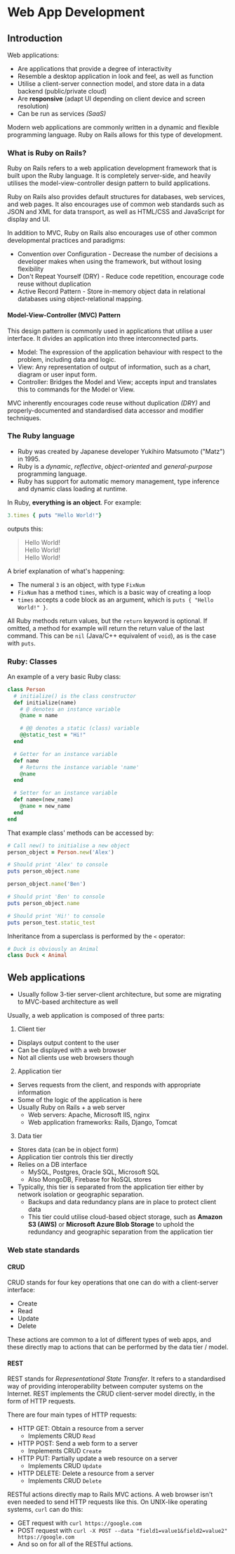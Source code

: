 # Web App Development
## Introduction

Web applications:
* Are applications that provide a degree of interactivity
* Resemble a desktop application in look and feel, as well as function
* Utilise a client-server connection model, and store data in a data backend (public/private cloud)
* Are **responsive** (adapt UI depending on client device and screen resolution)
* Can be run as services *(SaaS)*

Modern web applications are commonly written in a dynamic and flexible programming language.
Ruby on Rails allows for this type of development.

### What is Ruby on Rails?
Ruby on Rails refers to a web application development framework that is built upon the Ruby language. It is completely server-side, and heavily utilises the model-view-controller design pattern to build applications.

Ruby on Rails also provides default structures for databases, web services, and web pages. It also encourages use of common web standards such as JSON and XML for data transport, as well as HTML/CSS and JavaScript for display and UI.

In addition to MVC, Ruby on Rails also encourages use of other common developmental practices and paradigms:
* Convention over Configuration - Decrease the number of decisions a developer makes when using the framework, but without losing flexibility
* Don't Repeat Yourself (DRY) - Reduce code repetition, encourage code reuse without duplication
* Active Record Pattern - Store in-memory object data in relational databases using object-relational mapping.

#### Model-View-Controller (MVC) Pattern
This design pattern is commonly used in applications that utilise a user interface. It divides an application into three interconnected parts.

* Model: The expression of the application behaviour with respect to the problem, including data and logic.
* View: Any representation of output of information, such as a chart, diagram or user input form.
* Controller: Bridges the Model and View; accepts input and translates this to commands for the Model or View.

MVC inherently encourages code reuse without duplication *(DRY)* and properly-documented and standardised data accessor and modifier techniques.

### The Ruby language
* Ruby was created by Japanese developer Yukihiro Matsumoto ("Matz") in 1995.
* Ruby is a *dynamic*, *reflective*, *object-oriented* and *general-purpose* programming language.
* Ruby has support for automatic memory management, type inference and dynamic class loading at runtime.

In Ruby, **everything is an object**. For example:
```ruby
3.times { puts "Hello World!"}
```
outputs this:

> Hello World!<br>
> Hello World!<br>
> Hello World!

A brief explanation of what's happening:
* The numeral `3` is an object, with type `FixNum`
* `FixNum` has a method `times`, which is a basic way of creating a loop
* `times` accepts a code block as an argument, which is `puts { "Hello World!" }`.

All Ruby methods return values, but the `return` keyword is optional. If omitted, a method for example will return the return value of the last command. This can be `nil` (Java/C++ equivalent of `void`), as is the case with `puts`.

### Ruby: Classes
An example of a very basic Ruby class:
```ruby
class Person
  # initialize() is the class constructor
  def initialize(name)
    # @ denotes an instance variable
    @name = name

    # @@ denotes a static (class) variable
    @@static_test = "Hi!"
  end

  # Getter for an instance variable
  def name
    # Returns the instance variable 'name'
    @name
  end

  # Setter for an instance variable
  def name=(new_name)
    @name = new_name
  end
end
```

That example class' methods can be accessed by:
```ruby
# Call new() to initialise a new object
person_object = Person.new('Alex')

# Should print 'Alex' to console
puts person_object.name

person_object.name('Ben')

# Should print 'Ben' to console
puts person_object.name

# Should print 'Hi!' to console
puts person_test.static_test
```

Inheritance from a superclass is performed by the `<` operator:
```ruby
# Duck is obviously an Animal
class Duck < Animal
```

## Web applications
* Usually follow 3-tier server-client architecture, but some are migrating to MVC-based architecture as well

Usually, a web application is composed of three parts:
1. Client tier
  * Displays output content to the user
  * Can be displayed with a web browser
  * Not all clients use web browsers though

2. Application tier
  * Serves requests from the client, and responds with appropriate information
  * Some of the logic of the application is here
  * Usually Ruby on Rails + a web server
    * Web servers: Apache, Microsoft IIS, nginx
    * Web application frameworks: Rails, Django, Tomcat

3. Data tier
  * Stores data (can be in object form)
  * Application tier controls this tier directly
  * Relies on a DB interface
    * MySQL, Postgres, Oracle SQL, Microsoft SQL
    * Also MongoDB, Firebase for NoSQL stores
  * Typically, this tier is separated from the application tier either by network isolation or geographic separation.
    * Backups and data redundancy plans are in place to protect client data
    * This tier could utilise cloud-based object storage, such as **Amazon S3 (AWS)** or **Microsoft Azure Blob Storage** to uphold the redundancy and geographic separation from the application tier

### Web state standards
#### CRUD
CRUD stands for four key operations that one can do with a client-server interface:
* Create
* Read
* Update
* Delete

These actions are common to a lot of different types of web apps, and these directly map to actions that can be performed by the data tier / model.

#### REST
REST stands for *Representational State Transfer*. It refers to a standardised way of providing interoperability between computer systems on the Internet. REST implements the CRUD client-server model directly, in the form of HTTP requests.

There are four main types of HTTP requests:
* HTTP GET: Obtain a resource from a server
  * Implements CRUD `Read`
* HTTP POST: Send a web form to a server
  * Implements CRUD `Create`
* HTTP PUT: Partially update a web resource on a server
  * Implements CRUD `Update`
* HTTP DELETE: Delete a resource from a server
  * Implements CRUD `Delete`

RESTful actions directly map to Rails MVC actions. A web browser isn't even needed to send HTTP requests like this. On UNIX-like operating systems, `curl` can do this:<br>
* GET request with
`curl https://google.com`
* POST request with
`curl -X POST --data "field1=value1&field2=value2" https://google.com`
* And so on for all of the RESTful actions.
